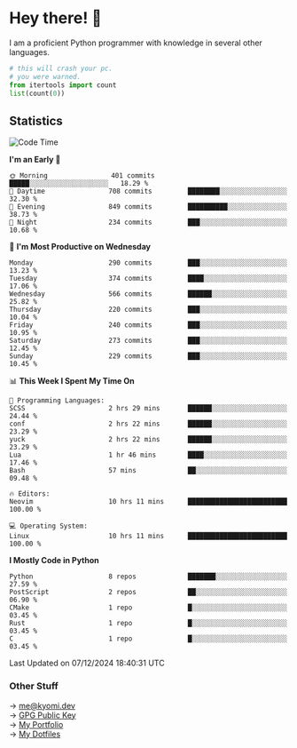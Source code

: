 # Hey there! 👋

I am a proficient Python programmer with knowledge in several other languages.

```py
# this will crash your pc.
# you were warned.
from itertools import count
list(count(0))
```

## Statistics
<!--START_SECTION:waka-->
![Code Time](http://img.shields.io/badge/Code%20Time-1%2C630%20hrs%2058%20mins-blue)

**I'm an Early 🐤** 

```text
🌞 Morning                401 commits         █████░░░░░░░░░░░░░░░░░░░░   18.29 % 
🌆 Daytime                708 commits         ████████░░░░░░░░░░░░░░░░░   32.30 % 
🌃 Evening                849 commits         ██████████░░░░░░░░░░░░░░░   38.73 % 
🌙 Night                  234 commits         ███░░░░░░░░░░░░░░░░░░░░░░   10.68 % 
```
📅 **I'm Most Productive on Wednesday** 

```text
Monday                   290 commits         ███░░░░░░░░░░░░░░░░░░░░░░   13.23 % 
Tuesday                  374 commits         ████░░░░░░░░░░░░░░░░░░░░░   17.06 % 
Wednesday                566 commits         ██████░░░░░░░░░░░░░░░░░░░   25.82 % 
Thursday                 220 commits         ███░░░░░░░░░░░░░░░░░░░░░░   10.04 % 
Friday                   240 commits         ███░░░░░░░░░░░░░░░░░░░░░░   10.95 % 
Saturday                 273 commits         ███░░░░░░░░░░░░░░░░░░░░░░   12.45 % 
Sunday                   229 commits         ███░░░░░░░░░░░░░░░░░░░░░░   10.45 % 
```


📊 **This Week I Spent My Time On** 

```text
💬 Programming Languages: 
SCSS                     2 hrs 29 mins       ██████░░░░░░░░░░░░░░░░░░░   24.44 % 
conf                     2 hrs 22 mins       ██████░░░░░░░░░░░░░░░░░░░   23.29 % 
yuck                     2 hrs 22 mins       ██████░░░░░░░░░░░░░░░░░░░   23.29 % 
Lua                      1 hr 46 mins        ████░░░░░░░░░░░░░░░░░░░░░   17.46 % 
Bash                     57 mins             ██░░░░░░░░░░░░░░░░░░░░░░░   09.48 % 

🔥 Editors: 
Neovim                   10 hrs 11 mins      █████████████████████████   100.00 % 

💻 Operating System: 
Linux                    10 hrs 11 mins      █████████████████████████   100.00 % 
```

**I Mostly Code in Python** 

```text
Python                   8 repos             ███████░░░░░░░░░░░░░░░░░░   27.59 % 
PostScript               2 repos             ██░░░░░░░░░░░░░░░░░░░░░░░   06.90 % 
CMake                    1 repo              █░░░░░░░░░░░░░░░░░░░░░░░░   03.45 % 
Rust                     1 repo              █░░░░░░░░░░░░░░░░░░░░░░░░   03.45 % 
C                        1 repo              █░░░░░░░░░░░░░░░░░░░░░░░░   03.45 % 
```




 Last Updated on 07/12/2024 18:40:31 UTC
<!--END_SECTION:waka-->

### Other Stuff

→ [me@kyomi.dev](mailto:me@kyomi.dev)\
→ [GPG Public Key](https://github.com/bitterteriyaki.gpg)\
→ [My Portfolio](https://kyomi.dev)\
→ [My Dotfiles](https://github.com/bitterteriyaki/dotfiles)
